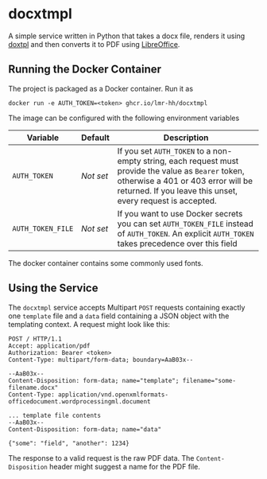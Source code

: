 # docxtmpl

A simple service written in Python that takes a docx file, renders it using [doxtpl](https://docxtpl.readthedocs.io) and then converts it to PDF using [LibreOffice](https://libreoffice.org).

## Running the Docker Container

The project is packaged as a Docker container. Run it as

```shell
docker run -e AUTH_TOKEN=<token> ghcr.io/lmr-hh/docxtmpl
```

The image can be configured with the following environment variables

| Variable          | Default   | Description                                                  |
| ----------------- | --------- | ------------------------------------------------------------ |
| `AUTH_TOKEN`      | *Not set* | If you set `AUTH_TOKEN` to a non-empty string, each request must provide the value as `Bearer` token, otherwise a 401 or 403 error will be returned. If you leave this unset, every request is accepted. |
| `AUTH_TOKEN_FILE` | *Not set* | If you want to use Docker secrets you can set `AUTH_TOKEN_FILE` instead of `AUTH_TOKEN`. An explicit `AUTH_TOKEN` takes precedence over this field |

The docker container contains some commonly used fonts.

## Using the Service

The `docxtmpl` service accepts Multipart `POST` requests containing exactly one `template` file and a `data` field containing a JSON object with the templating context. A request might look like this:

```http
POST / HTTP/1.1
Accept: application/pdf
Authorization: Bearer <token>
Content-Type: multipart/form-data; boundary=AaB03x--

--AaB03x--
Content-Disposition: form-data; name="template"; filename="some-filename.docx"
Content-Type: application/vnd.openxmlformats-officedocument.wordprocessingml.document

... template file contents
--AaB03x--
Content-Disposition: form-data; name="data"

{"some": "field", "another": 1234}
```

The response to a valid request is the raw PDF data. The `Content-Disposition` header might suggest a name for the PDF file.